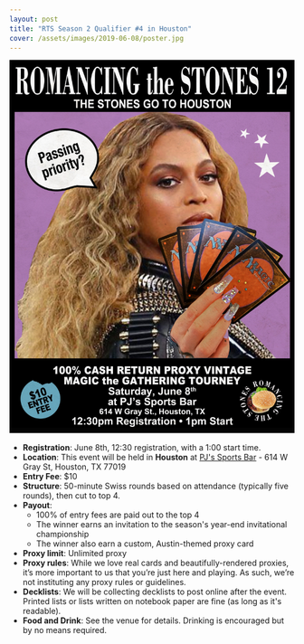 ```yaml
---
layout: post
title: "RTS Season 2 Qualifier #4 in Houston"
cover: /assets/images/2019-06-08/poster.jpg
---
```


![](/assets/images/2019-06-08/poster.jpg)

* **Registration**: June 8th, 12:30 registration, with a 1:00 start time.
* **Location**: This event will be held in **Houston** at
  [PJ's Sports Bar](https://pjs-sports-bar.business.site/) - 614 W Gray St, Houston, TX 77019
* **Entry Fee**: $10
* **Structure**: 50-minute Swiss rounds based on attendance (typically five rounds), then cut
  to top 4.
* **Payout**:
  * 100% of entry fees are paid out to the top 4
  * The winner earns an invitation to the season's year-end invitational championship
  * The winner also earn a custom, Austin-themed proxy card
* **Proxy limit**: Unlimited proxy
* **Proxy rules**: While we love real cards and beautifully-rendered proxies, it’s more important
  to us that you’re just here and playing. As such, we’re not instituting any proxy rules or
  guidelines.
* **Decklists**: We will be collecting decklists to post online after the event. Printed
  lists or lists written on notebook paper are fine (as long as it's readable).
* **Food and Drink**: See the venue for details. Drinking is encouraged but by no means required.



